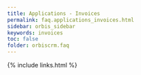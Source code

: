 ```yaml
---
title: Applications - Invoices
permalink: faq.applications_invoices.html
sidebar: orbis_sidebar
keywords: invoices
toc: false
folder: orbiscrm.faq
---
```


<div class="panel-group" id="accordion">

</div>
<!-- /.panel-group -->

{% include links.html %}
